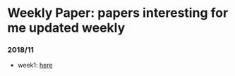 # Weekly Paper: papers interesting for me updated weekly

### 2018/11
- week1: [here](./2018-11-week1)
